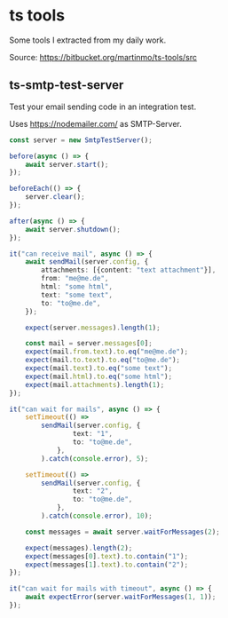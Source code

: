 # ts tools #

Some tools I extracted from my daily work.

Source: https://bitbucket.org/martinmo/ts-tools/src

## ts-smtp-test-server ##

Test your email sending code in an integration test.

Uses https://nodemailer.com/ as SMTP-Server.

```typescript
const server = new SmtpTestServer();

before(async () => {
    await server.start();
});

beforeEach(() => {
    server.clear();
});

after(async () => {
    await server.shutdown();
});

it("can receive mail", async () => {
    await sendMail(server.config, {
        attachments: [{content: "text attachment"}],
        from: "me@me.de",
        html: "some html",
        text: "some text",
        to: "to@me.de",
    });

    expect(server.messages).length(1);

    const mail = server.messages[0];
    expect(mail.from.text).to.eq("me@me.de");
    expect(mail.to.text).to.eq("to@me.de");
    expect(mail.text).to.eq("some text");
    expect(mail.html).to.eq("some html");
    expect(mail.attachments).length(1);
});

it("can wait for mails", async () => {
    setTimeout(() =>
        sendMail(server.config, {
                text: "1",
                to: "to@me.de",
            },
        ).catch(console.error), 5);

    setTimeout(() =>
        sendMail(server.config, {
                text: "2",
                to: "to@me.de",
            },
        ).catch(console.error), 10);

    const messages = await server.waitForMessages(2);

    expect(messages).length(2);
    expect(messages[0].text).to.contain("1");
    expect(messages[1].text).to.contain("2");
});

it("can wait for mails with timeout", async () => {
    await expectError(server.waitForMessages(1, 1));
});
```